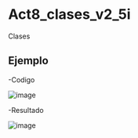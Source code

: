 # Act8_clases_v2_5i
Clases

## Ejemplo

-Codigo

![image](https://github.com/user-attachments/assets/1337e01e-335f-4679-bfb7-ad077fd092bb)

-Resultado

![image](https://github.com/user-attachments/assets/a2ab221b-25e9-4fcf-acb9-9f229e3546c0)

